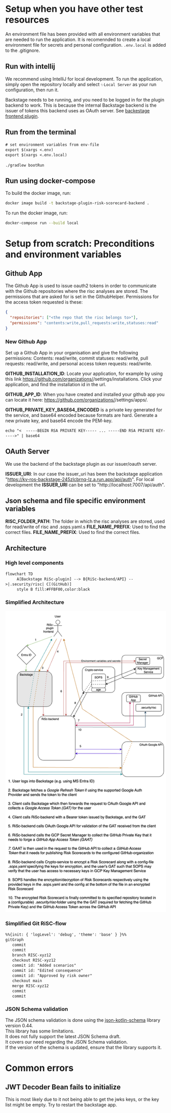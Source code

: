 # Setup when you have other test resources

An environment file has been provided with all environment variables that are needed to run the application. 
It is recomennded to create a local environment file for secrets and personal configuration. ```.env.local``` is added to the .gitignore.

## Run with intellij
We recommend using IntelliJ for local development. To run the application, simply open the repository locally and select `✨Local Server` as your run configuration, then run it.

Backstage needs to be running, and you need to be logged in for the plugin backend to work. This is because the internal Backstage backend is the issuer of tokens this backend uses as OAuth server.
See [backestage frontend plugin](https://github.com/kartverket/backstage-plugin-risk-scorecard-frontend).

## Run from the terminal
```shell
# set environment variables from env-file
export $(xargs <.env)
export $(xargs <.env.local)

./gradlew bootRun
```

## Run using docker-compose
To build the docker image, run:

```sh
docker image build -t backstage-plugin-risk-scorecard-backend .
```
To run the docker image, run:

```sh
docker-compose run --build local
```

# Setup from scratch: Preconditions and environment variables
## Github App
The Github App is used to issue oauth2 tokens in order to communicate with the Github repositories where the risc analyses are stored.
The permissions that are asked for is set in the GithubHelper. Permissions for the access token requested is these:

```json
{
  "repositories": ["<the repo that the risc belongs to>"],
  "permissions": "contents:write,pull_requests:write,statuses:read"
}
```

### New Github App
Set up a Github App in your organisation and give the following permissions:
Contents: read/write, commit statuses: read/write, pull requests: read/write, and personal access token requests: read/write.

**GITHUB_INSTALLATION_ID**: Locate your application, for example by using this link https://github.com/organizations/<your-org>/settings/installations. Click your application, and find the installation id in the url.

**GITHUB_APP_ID**: When you have created and installed your github app you can locate it here: https://github.com/organizations/<your-org>/settings/apps/<your-app>.

**GITHUB_PRIVATE_KEY_BASE64_ENCODED** is a private key generated for the service, and base64 encoded because formats are hard. Generate a new private key, and base64 encode the PEM-key.

``` shell
echo "<  -----BEGIN RSA PRIVATE KEY----- ... -----END RSA PRIVATE KEY----->" | base64
```

## OAuth Server
We use the backend of the backstage plugin as our issuer/oauth server.

**ISSUER_URI**: In our case the issuer_uri has been the backstage application "https://kv-ros-backstage-245zlcbrnq-lz.a.run.app/api/auth".
For local development the **ISSUER_URI** can be set to "http://localhost:7007/api/auth".

## Json schema and file specific environment variables
**RISC_FOLDER_PATH**: The folder in which the risc analyses are stored, used for read/write of risc and .sops.yaml.s
**FILE_NAME_PREFIX**: Used to find the correct files.
**FILE_NAME_PREFIX**: Used to find the correct files.

## Architecture

### High level components

```mermaid
flowchart TD
     A[Backstage RiSc-plugin] --> B{RiSc-backend/API} -->|.security/risc| C[(GitHub)]
     style B fill:#FFBF00,color:black
```

### Simplified Architecture

![RiSc Architecture](ROS_as_code_arkitektur.png)

### Simplified Git RiSC-flow

```mermaid
%%{init: { 'logLevel': 'debug', 'theme': 'base' } }%%
gitGraph
   commit
   commit
   branch RISC-xyz12
   checkout RISC-xyz12
   commit id: "Added scenarios"
   commit id: "Edited consequence"
   commit id: "Approved by risk owner"
   checkout main
   merge RISC-xyz12
   commit
   commit
```

### JSON Schema validation

The JSON schema validation is done using the [json-kotlin-schema](https://github.com/pwall567/json-kotlin-schema)
library version 0.44.  
This library has some limitations.  
It does not fully support the latest JSON Schema draft.  
It covers our need regarding the JSON Schema validation.  
If the version of the schema is updated, ensure that the library supports it.


# Common errors
## JWT Decoder Bean fails to initialize
This is most likely due to it not being able to get the jwks keys, or the key list might be empty. Try to restart the backstage app.